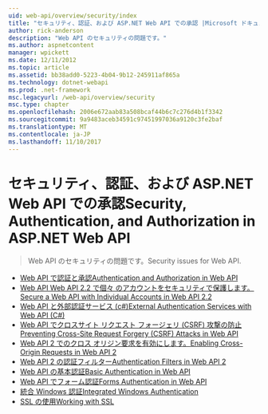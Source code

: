```yaml
---
uid: web-api/overview/security/index
title: "セキュリティ、認証、および ASP.NET Web API での承認 |Microsoft ドキュメント"
author: rick-anderson
description: "Web API のセキュリティの問題です。"
ms.author: aspnetcontent
manager: wpickett
ms.date: 12/11/2012
ms.topic: article
ms.assetid: bb38add0-5223-4b04-9b12-245911af865a
ms.technology: dotnet-webapi
ms.prod: .net-framework
msc.legacyurl: /web-api/overview/security
msc.type: chapter
ms.openlocfilehash: 2006e672aab83a508bcaf44b6c7c276d4b1f3342
ms.sourcegitcommit: 9a9483aceb34591c97451997036a9120c3fe2baf
ms.translationtype: MT
ms.contentlocale: ja-JP
ms.lasthandoff: 11/10/2017
---
```

<a name="security-authentication-and-authorization-in-aspnet-web-api"></a><span data-ttu-id="f2642-103">セキュリティ、認証、および ASP.NET Web API での承認</span><span class="sxs-lookup"><span data-stu-id="f2642-103">Security, Authentication, and Authorization in ASP.NET Web API</span></span>
====================
> <span data-ttu-id="f2642-104">Web API のセキュリティの問題です。</span><span class="sxs-lookup"><span data-stu-id="f2642-104">Security issues for Web API.</span></span>


- [<span data-ttu-id="f2642-105">Web API で認証と承認</span><span class="sxs-lookup"><span data-stu-id="f2642-105">Authentication and Authorization in Web API</span></span>](authentication-and-authorization-in-aspnet-web-api.md)
- [<span data-ttu-id="f2642-106">Web API Web API 2.2 で個々 のアカウントをセキュリティで保護します。</span><span class="sxs-lookup"><span data-stu-id="f2642-106">Secure a Web API with Individual Accounts in Web API 2.2</span></span>](individual-accounts-in-web-api.md)
- [<span data-ttu-id="f2642-107">Web API と外部認証サービス (c#)</span><span class="sxs-lookup"><span data-stu-id="f2642-107">External Authentication Services with Web API (C#)</span></span>](external-authentication-services.md)
- [<span data-ttu-id="f2642-108">Web API でクロスサイト リクエスト フォージェリ (CSRF) 攻撃の防止</span><span class="sxs-lookup"><span data-stu-id="f2642-108">Preventing Cross-Site Request Forgery (CSRF) Attacks in Web API</span></span>](preventing-cross-site-request-forgery-csrf-attacks.md)
- [<span data-ttu-id="f2642-109">Web API 2 でのクロス オリジン要求を有効にします。</span><span class="sxs-lookup"><span data-stu-id="f2642-109">Enabling Cross-Origin Requests in Web API 2</span></span>](enabling-cross-origin-requests-in-web-api.md)
- [<span data-ttu-id="f2642-110">Web API 2 の認証フィルター</span><span class="sxs-lookup"><span data-stu-id="f2642-110">Authentication Filters in Web API 2</span></span>](authentication-filters.md)
- [<span data-ttu-id="f2642-111">Web API の基本認証</span><span class="sxs-lookup"><span data-stu-id="f2642-111">Basic Authentication in Web API</span></span>](basic-authentication.md)
- [<span data-ttu-id="f2642-112">Web API でフォーム認証</span><span class="sxs-lookup"><span data-stu-id="f2642-112">Forms Authentication in Web API</span></span>](forms-authentication.md)
- [<span data-ttu-id="f2642-113">統合 Windows 認証</span><span class="sxs-lookup"><span data-stu-id="f2642-113">Integrated Windows Authentication</span></span>](integrated-windows-authentication.md)
- [<span data-ttu-id="f2642-114">SSL の使用</span><span class="sxs-lookup"><span data-stu-id="f2642-114">Working with SSL</span></span>](working-with-ssl-in-web-api.md)
